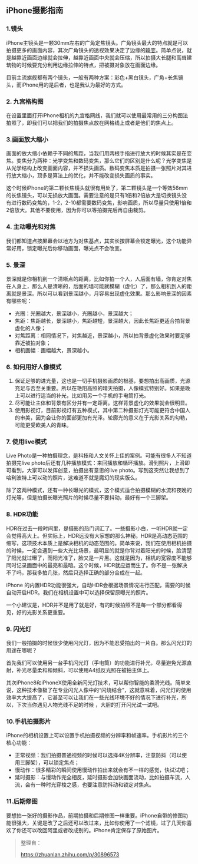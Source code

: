 ## iPhone摄影指南

### 1.镜头

iPhone主镜头是一颗30mm左右的广角定焦镜头。广角镜头最大的特点就是可以拍摄更多的画面内容，其次广角镜头的透视效果决定了边缘的[畸变](https://baike.baidu.com/item/%E9%80%8F%E8%A7%86%E7%95%B8%E5%8F%98/228760?fr=aladdin)。简单点说，就是越靠近画面边缘就会拉伸，越靠近画面中央就会压缩，所以拍摄大长腿和高耸建筑物的时候要充分利用边缘拉伸的特点，把被摄对象放在画面边缘。

目前主流旗舰都有两个镜头，一般有两种方案：彩色+黑白镜头，广角+长焦镜头，而iPhone用的是后者，也是我认为最好的方式。

### 2. 九宫格构图

在设置里面打开iPhone相机的九宫格网线，我们就可以使用最常用的三分构图法拍照了，即我们可以把我们的拍摄焦点放在网格线上或者是他们的焦点上。

### 3.画面放大缩小

画面的放大缩小依赖于不同的焦距，当我们用两根手指进行放大的时候其实是在变焦。变焦分为两种：光学变焦和数码变焦，那么它们的区别是什么呢？光学变焦是从光学结构上改变画面内容，并不损失画质。数码变焦本质是拍摄一张照片对其进行放大缩小，顶多是算法上的优化，并不能改变损失画质的事实。

这个时候iPhone的第二颗长焦镜头就很有用处了，第二颗镜头是一个等效56mm的长焦镜头，可以无损放大画面。需要注意的是只有1倍和2倍放大是切换镜头没有进行数码变焦的，1-2，2-10都需要数码变焦，影响画质，所以尽量只使用1倍和2倍放大。其他不要使用，因为你可以等拍摄完后再自由裁剪。

### 4. 主动曝光和对焦

我们都知道点按屏幕会以地方为对焦基点，其实长按屏幕会锁定曝光，这个功能异常好用，锁定曝光后你移动画面，曝光点不会改变。

### 5. 景深

景深就是你相机到一个清晰点的距离，比如你拍一个人，人后面有墙，你肯定对焦在人身上，那么人是清晰的，后面的墙可能就模糊（虚化）了，那么相机到人的距离就是景深。所以可以看到景深越小，月容易出现虚化效果。那么影响景深的因素有哪些呢：

- 光圈：光圈越大，景深越小，光圈越小，景深越大；
- 焦距：焦距越长，景深越小，焦距越短，景深越大，因此长焦距更适合拍背景虚化的人像；
- 对焦距离：相同情况下，对焦越近，景深越小，所以拍背景虚化效果时要足够靠近被拍对象；
- 相机画幅：画幅越大，景深越小。

### 6. 如何用好人像模式

1. 保证足够的进光量，这也是一切手机摄影画质的根基，要想拍出高画质，光源充足与否至关重要。所以在艳阳高照的晴天拍摄，人像模式特别好。如果是晚上可以进行适当的补光，比如用另一个手机的手电筒打光。
2. 尽可能让主体和背景有区分并有一定距离。这样背景虚化的效果就会很明显。
3. 使用影视灯，目前影视灯有五种模式，其中第二种摄影灯光可能更符合中国人的审美，因为会让你的面部更加有光泽。轮廓光的意义在于光影关系的勾勒，可能更受欧美人的青睐。

### 7. 使用live模式

Live Photo是一种拍摄理念，是科技和人文关怀上佳的案例。可能有很多人不知道拍摄完live photo后还有几种播放模式：来回播放和循环播放。滑到照片，上滑即可看到，大家可以发挥创意，拍摄出有意思的live photo。写到这突然让我想到了哈利波特上可以动的照片，这难道不就是魔幻的现实版么。

除了这两种模式，还有一种长曝光的模式，这个模式适合拍摄模糊的水流和夜晚的灯光等，但是拍摄长曝光照片的时候尽量不要抖动，最好有一个三脚架。

### 8. HDR功能

HDR在过去一段时间里，是摄影的热门词汇了。一些摄影小白，一听HDR就一定会觉得高大上。但实际上，HDR远没有大家想的那么神秘。HDR是高动态范围的缩写，这项技术本质上是解决相机的动态范围的。简单来说，我们在使用相机拍摄的时候，一定会遇到一些大光比场景，最明显的就是你背对着阳光的时候，脸清楚了阳光就过曝了，而阳光准了，脸又是一片黑。这就是因为，相机的宽容度不能够同时记录画面中的最亮和最暗。这个时候，HDR就应运而生了。你不是一张解决不了吗，那我多拍几张，然后只选择正确的部分合成在一起。

iPhone 的内置HDR功能很强大，自动HDR会根据场景情况进行匹配，需要的时候自动开启HDR。我们在相机设置中可以选择保留原曝光的照片。

一个小建议是，HDR并不是用了就是好，有的时候拍照不是每一个部分都看得见，好的光影关系更重要。

### 9. 闪光灯

我们一般拍摄的时候很少使用闪光灯，因为不能忍受拍出的一片白。那么闪光灯的用途在哪呢？

首先我们可以使用另一台手机闪光灯（手电筒）的功能进行补光，尽量避免光源直射，补光尽量柔和和倾斜，可以使用A4纸反光照在被拍主体上。

其次iPhone8和iPhoneX使用全新闪光灯技术，可以帮你智能的柔滑光线。简单来说，这种技术像极了在专业闪光人像中的“闪烧结合”，这就意味着，闪光灯的使用效率大大提高了，它甚至可以让我们在一些光线环境不好的情况下进行补光，所以，下次当你遇见人物光线不足的时候 ，大胆的打开闪光试一试吧。

### 10.手机拍摄影片

iPhone的相机设置上可以设置手机拍摄视频的分辨率和帧速率。手机影片的三个核心功能：

- 正常视频：我们拍摄普通视频的时候可以选择4K分辨率，注意防抖（可以使用三脚架），可以锁定焦点；
- 慢动作：很多精彩的瞬间使用慢动作拍出来就会有不一样的感觉，快试试吧；
- 延时摄影：与慢动作完全相反，延时摄影会加快画面流动，比如拍摄车流，人流，会有一种时光穿梭之感，也要注意防抖动和锁定对焦点。

### 11.后期修图

要想拍一张好的摄影作品，前期拍摄和后期修图一样重要。iPhone自带的修图功能很强大，关键是改了之后还可以改过来，比如你使用了一个滤镜，过了几天你喜欢了你还可以改回阿里或者改成别的。iPhone肯定保存了原始图片。

> 整理自：
>
> https://zhuanlan.zhihu.com/p/30896573

